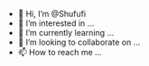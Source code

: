 - 👋 Hi, I’m @Shufufi
- 👀 I’m interested in ...
- 🌱 I’m currently learning ...
- 💞️ I’m looking to collaborate on ...
- 📫 How to reach me ...

<!---
Shufufi/Shufufi is a ✨ special ✨ repository because its `README.md` (this file) appears on your GitHub profile.
You can click the Preview link to take a look at your changes.
--->
